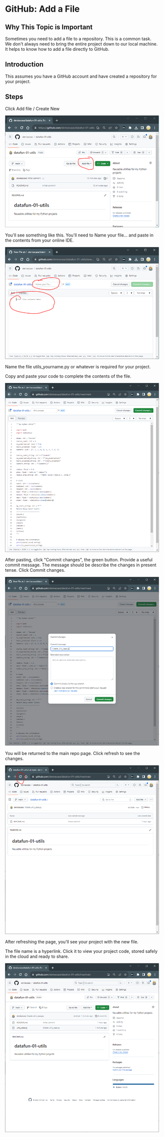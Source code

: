 # GitHub: Add a File

## Why This Topic is Important

Sometimes you need to add a file to a repository. This is a common task.
We don't always need to bring the entire project down to our local machine.
It helps to know how to add a file directly to GitHub.

## Introduction

This assumes you have a GitHub account and have created a repository for your project.

## Steps

Click Add file / Create New

![Add file](images/github/github-add-file-1.png)

You'll see something like this.
You'll need to Name your file... and paste in the contents from your online IDE.

![New file](images/github/github-add-file-2.png)

Name the file utils_yourname.py or whatever is required for your project.

Copy and paste your code to complete the contents of the file.

![Name file](images/github/github-add-file-3.png)

After pasting, click "Commit changes", the green button.
Provide a useful commit message.
The message should be describe the changes in present tense.
Click Commit changes.

![Commit changes](images/github/github-add-file-4.png)

You will be returned to the main repo page.
Click refresh to see the changes.

![Repo refresh](images/github/github-add-file-5.png)

After refreshing the page, you'll see your project with the new file.

The file name is a hyperlink.
Click it to view your project code, stored safely in the cloud and ready to share.

![Verify](images/github/github-add-file-6.png)
